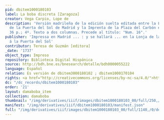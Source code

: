 ```yaml
---
pid: dbitem1000180103
label: La boba discreta [Zaragoza]
creator: Vega Carpio, Lope de
description: 'Versión madrileña de la edición suelta editada entre la Lonja de Comedias
  de la Puerta del Sol de Madrid y la Imprenta de la Plaza del Carbón en Zaragoza.
  36 p.; 4º. Texto a dos columnas. Precede al título: "Num. 16".'
publisher: 'Impressa en Madrid ... : y se hallará ... en la Lonja de las Comedias,
  á la Puerta del Sol'
contributor: Teresa de Guzmán [editora]
_date: '1737'
object_type: Impreso
repository: Biblioteca Digital Hispánica
source: http://bdh.bne.es/bnesearch/detalle/bdh0000055222
language: Español
relation: Es versión de dbitem3000180102 ; dbitem1000170104
rights: <a href="http://creativecommons.org/licenses/by-nc-sa/4.0/">http://creativecommons.org/licenses/by-nc-sa/4.0/</a>
dc: "/dc_records/dbitem1000180103"
order: '21'
layout: damaboba_item
collection: damaboba
thumbnail: "/img/derivatives/iiif/images/dbitem1000180103_00/full/250,/0/default.jpg"
manifest: "/img/derivatives/iiif/dbitem1000180103/manifest.json"
full: "/img/derivatives/iiif/images/dbitem1000180103_00/full/1140,/0/default.jpg"
---
```

